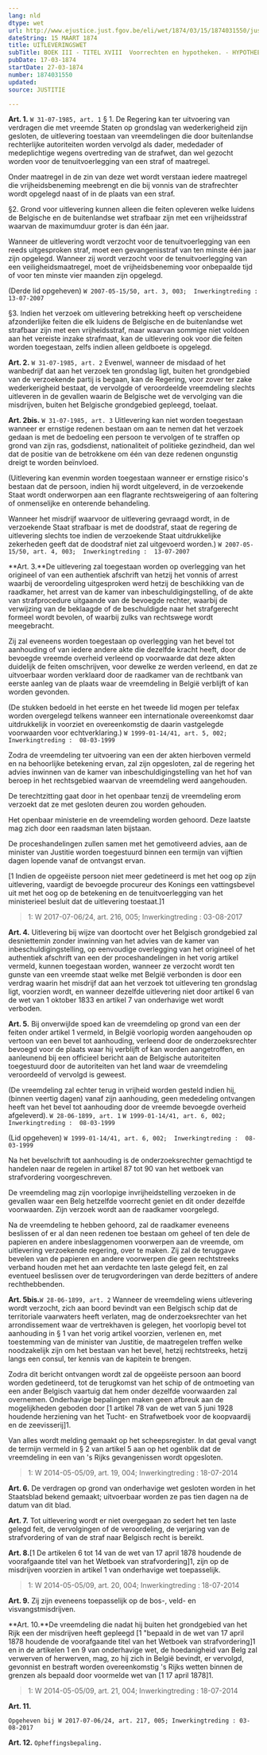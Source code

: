 ```yaml
---
lang: nld
dtype: wet
url: http://www.ejustice.just.fgov.be/eli/wet/1874/03/15/1874031550/justel
dateString: 15 MAART 1874
title: UITLEVERINGSWET
subTitle: BOEK III - TITEL XVIII  Voorrechten en hypotheken. - HYPOTHEEKWET
pubDate: 17-03-1874
startDate: 27-03-1874
number: 1874031550
updated: 
source: JUSTITIE

---
```

**Art. 1.** `W 31-07-1985, art. 1` § 1. De Regering kan ter uitvoering van verdragen die met vreemde Staten op grondslag van wederkerigheid zijn gesloten, de uitlevering toestaan van vreemdelingen die door buitenlandse rechterlijke autoriteiten worden vervolgd als dader, mededader of medeplichtige wegens overtreding van de strafwet, dan wel gezocht worden voor de tenuitvoerlegging van een straf of maatregel.

Onder maatregel in de zin van deze wet wordt verstaan iedere maatregel die vrijheidsbeneming meebrengt en die bij vonnis van de strafrechter wordt opgelegd naast of in de plaats van een straf.


§2.  Grond voor uitlevering kunnen alleen die feiten opleveren welke luidens de Belgische en de buitenlandse wet strafbaar zijn met een vrijheidsstraf waarvan de maximumduur groter is dan één jaar.

Wanneer de uitlevering wordt verzocht voor de tenuitvoerlegging van een reeds uitgesproken straf, moet een gevangenisstraf van ten minste één jaar zijn opgelegd. Wanneer zij wordt verzocht voor de tenuitvoerlegging van een veiligheidsmaatregel, moet de vrijheidsbeneming voor onbepaalde tijd of voor ten minste vier maanden zijn opgelegd.

(Derde lid opgeheven) `W 2007-05-15/50, art. 3, 003;  Inwerkingtreding :  13-07-2007`


§3.  Indien het verzoek om uitlevering betrekking heeft op verscheidene afzonderlijke feiten die elk luidens de Belgische en de buitenlandse wet strafbaar zijn met een vrijheidsstraf, maar waarvan sommige niet voldoen aan het vereiste inzake strafmaat, kan de uitlevering ook voor die feiten worden toegestaan, zelfs indien alleen geldboete is opgelegd.


**Art. 2.** `W 31-07-1985, art. 2` Evenwel, wanneer de misdaad of het wanbedrijf dat aan het verzoek ten grondslag ligt, buiten het grondgebied van de verzoekende partij is begaan, kan de Regering, voor zover ter zake wederkerigheid bestaat, de vervolgde of veroordeelde vreemdeling slechts uitleveren in de gevallen waarin de Belgische wet de vervolging van die misdrijven, buiten het Belgische grondgebied gepleegd, toelaat.


**Art. 2bis.** `W 31-07-1985, art. 3` Uitlevering kan niet worden toegestaan wanneer er ernstige redenen bestaan om aan te nemen dat het verzoek gedaan is met de bedoeling een persoon te vervolgen of te straffen op grond van zijn ras, godsdienst, nationaliteit of politieke gezindheid, dan wel dat de positie van de betrokkene om één van deze redenen ongunstig dreigt te worden beïnvloed.

(Uitlevering kan evenmin worden toegestaan wanneer er ernstige risico's bestaan dat de persoon, indien hij wordt uitgeleverd, in de verzoekende Staat wordt onderworpen aan een flagrante rechtsweigering of aan foltering of onmenselijke en onterende behandeling.

Wanneer het misdrijf waarvoor de uitlevering gevraagd wordt, in de verzoekende Staat strafbaar is met de doodstraf, staat de regering de uitlevering slechts toe indien de verzoekende Staat uitdrukkelijke zekerheden geeft dat de doodstraf niet zal uitgevoerd worden.) `W 2007-05-15/50, art. 4, 003;  Inwerkingtreding :  13-07-2007`


**Art. 3.**De uitlevering zal toegestaan worden op overlegging van het origineel of van een authentiek afschrift van hetzij het vonnis of arrest waarbij de veroordeling uitgesproken werd hetzij de beschikking van de raadkamer, het arrest van de kamer van inbeschuldigingstelling, of de akte van strafprocedure uitgaande van de bevoegde rechter, waarbij de verwijzing van de beklaagde of de beschuldigde naar het strafgerecht formeel wordt bevolen, of waarbij zulks van rechtswege wordt meegebracht.

Zij zal eveneens worden toegestaan op overlegging van het bevel tot aanhouding of van iedere andere akte die dezelfde kracht heeft, door de bevoegde vreemde overheid verleend op voorwaarde dat deze akten duidelijk de feiten omschrijven, voor dewelke ze werden verleend, en dat ze uitvoerbaar worden verklaard door de raadkamer van de rechtbank van eerste aanleg van de plaats waar de vreemdeling in België verblijft of kan worden gevonden.

(De stukken bedoeld in het eerste en het tweede lid mogen per telefax worden overgelegd telkens wanneer een internationale overeenkomst daar uitdrukkelijk in voorziet en overeenkomstig de daarin vastgelegde voorwaarden voor echtverklaring.) `W 1999-01-14/41, art. 5, 002;  Inwerkingtreding :  08-03-1999`

Zodra de vreemdeling ter uitvoering van een der akten hierboven vermeld en na behoorlijke betekening ervan, zal zijn opgesloten, zal de regering het advies inwinnen van de kamer van inbeschuldigingstelling van het hof van beroep in het rechtsgebied waarvan de vreemdeling werd aangehouden.

De terechtzitting gaat door in het openbaar tenzij de vreemdeling erom verzoekt dat ze met gesloten deuren zou worden gehouden.

Het openbaar ministerie en de vreemdeling worden gehoord. Deze laatste mag zich door een raadsman laten bijstaan.

De proceshandelingen zullen samen met het gemotiveerd advies, aan de minister van Justitie worden toegestuurd binnen een termijn van vijftien dagen lopende vanaf de ontvangst ervan.

[1 Indien de opgeëiste persoon niet meer gedetineerd is met het oog op zijn uitlevering, vaardigt de bevoegde procureur des Konings een vattingsbevel uit met het oog op de betekening en de tenuitvoerlegging van het ministerieel besluit dat de uitlevering toestaat.]1

> 1: W 2017-07-06/24, art. 216, 005; Inwerkingtreding : 03-08-2017



**Art. 4.** Uitlevering bij wijze van doortocht over het Belgisch grondgebied zal desniettemin zonder inwinning van het advies van de kamer van inbeschuldigingstelling, op eenvoudige overlegging van het origineel of het authentiek afschrift van een der proceshandelingen in het vorig artikel vermeld, kunnen toegestaan worden, wanneer ze verzocht wordt ten gunste van een vreemde staat welke met België verbonden is door een verdrag waarin het misdrijf dat aan het verzoek tot uitlevering ten grondslag ligt, voorzien wordt, en wanneer dezelfde uitlevering niet door artikel 6 van de wet van 1 oktober 1833 en artikel 7 van onderhavige wet wordt verboden.


**Art. 5.** Bij onverwijlde spoed kan de vreemdeling op grond van een der feiten onder artikel 1 vermeld, in België voorlopig worden aangehouden op vertoon van een bevel tot aanhouding, verleend door de onderzoeksrechter bevoegd voor de plaats waar hij verblijft of kan worden aangetroffen, en aanleunend bij een officieel bericht aan de Belgische autoriteiten toegestuurd door de autoriteiten van het land waar de vreemdeling veroordeeld of vervolgd is geweest.

(De vreemdeling zal echter terug in vrijheid worden gesteld indien hij, (binnen veertig dagen) vanaf zijn aanhouding, geen mededeling ontvangen heeft van het bevel tot aanhouding door de vreemde bevoegde overheid afgeleverd). `W 28-06-1899, art. 1` `W 1999-01-14/41, art. 6, 002;  Inwerkingtreding :  08-03-1999`

(Lid opgeheven) `W 1999-01-14/41, art. 6, 002;  Inwerkingtreding :  08-03-1999`

Na het bevelschrift tot aanhouding is de onderzoeksrechter gemachtigd te handelen naar de regelen in artikel 87 tot 90 van het wetboek van strafvordering voorgeschreven.

De vreemdeling mag zijn voorlopige invrijheidstelling verzoeken in de gevallen waar een Belg hetzelfde voorrecht geniet en dit onder dezelfde voorwaarden. Zijn verzoek wordt aan de raadkamer voorgelegd.

Na de vreemdeling te hebben gehoord, zal de raadkamer eveneens beslissen of er al dan neen redenen toe bestaan om geheel of ten dele de papieren en andere inbeslaggenomen voorwerpen aan de vreemde, om uitlevering verzoekende regering, over te maken. Zij zal de teruggave bevelen van de papieren en andere voorwerpen die geen rechtstreeks verband houden met het aan verdachte ten laste gelegd feit, en zal eventueel beslissen over de terugvorderingen van derde bezitters of andere rechthebbenden.


**Art. 5bis.**`W 28-06-1899, art. 2` Wanneer de vreemdeling wiens uitlevering wordt verzocht, zich aan boord bevindt van een Belgisch schip dat de territoriale vaarwaters heeft verlaten, mag de onderzoeksrechter van het arrondissement waar de vertrekhaven is gelegen, het voorlopig bevel tot aanhouding in § 1 van het vorig artikel voorzien, verlenen en, met toestemming van de minister van Justitie, de maatregelen treffen welke noodzakelijk zijn om het bestaan van het bevel, hetzij rechtstreeks, hetzij langs een consul, ter kennis van de kapitein te brengen.

Zodra dit bericht ontvangen wordt zal de opgeëiste persoon aan boord worden gedetineerd, tot de terugkomst van het schip of de ontmoeting van een ander Belgisch vaartuig dat hem onder dezelfde voorwaarden zal overnemen. Onderhavige bepalingen maken geen afbreuk aan de mogelijkheden geboden door [1 artikel 78 van de wet van 5 juni 1928 houdende herziening van het Tucht- en Strafwetboek voor de koopvaardij en de zeevisserij]1.

Van alles wordt melding gemaakt op het scheepsregister. In dat geval vangt de termijn vermeld in § 2 van artikel 5 aan op het ogenblik dat de vreemdeling in een van 's Rijks gevangenissen wordt opgesloten.

> 1: W 2014-05-05/09, art. 19, 004; Inwerkingtreding : 18-07-2014



**Art. 6.** De verdragen op grond van onderhavige wet gesloten worden in het Staatsblad bekend gemaakt; uitvoerbaar worden ze pas tien dagen na de datum van dit blad.


**Art. 7.** Tot uitlevering wordt er niet overgegaan zo sedert het ten laste gelegd feit, de vervolgingen of de veroordeling, de verjaring van de strafvordering of van de straf naar Belgisch recht is bereikt.


**Art. 8.**[1 De artikelen 6 tot 14 van de wet van 17 april 1878 houdende de voorafgaande titel van het Wetboek van strafvordering]1, zijn op de misdrijven voorzien in artikel 1 van onderhavige wet toepasselijk.

> 1: W 2014-05-05/09, art. 20, 004; Inwerkingtreding : 18-07-2014



**Art. 9.** Zij zijn eveneens toepasselijk op de bos-, veld- en visvangstmisdrijven.


**Art. 10.**De vreemdeling die nadat hij buiten het grondgebied van het Rijk een der misdrijven heeft gepleegd [1 "bepaald in de wet van 17 april 1878 houdende de voorafgaande titel van het Wetboek van strafvordering]1 en in de artikelen 1 en 9 van onderhavige wet, de hoedanigheid van Belg zal verwerven of herwerven, mag, zo hij zich in België bevindt, er vervolgd, gevonnist en bestraft worden overeenkomstig 's Rijks wetten binnen de grenzen als bepaald door voormelde wet van [1 17 april 1878]1.

> 1: W 2014-05-05/09, art. 21, 004; Inwerkingtreding : 18-07-2014



**Art. 11.**

`Opgeheven bij W 2017-07-06/24, art. 217, 005; Inwerkingtreding : 03-08-2017` 


**Art. 12.** `Opheffingsbepaling.`

